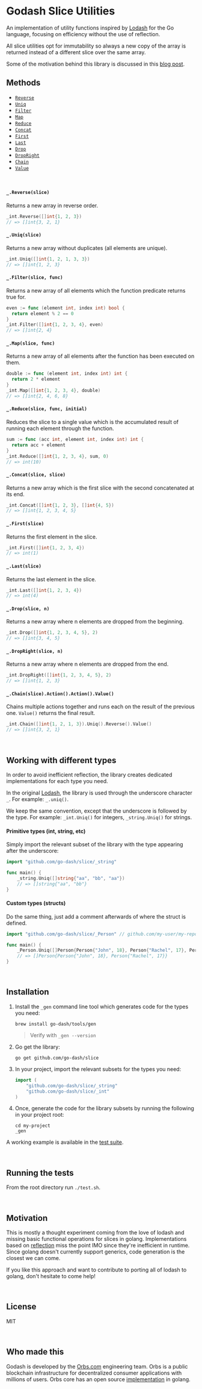 # Godash Slice Utilities

An implementation of utility functions inspired by [Lodash](https://lodash.com) for the Go language, focusing on efficiency without the use of reflection.

All slice utilities opt for immutability so always a new copy of the array is returned instead of a different slice over the same array.

Some of the motivation behind this library is discussed in this [blog post](https://medium.freecodecamp.org/lodash-in-go-language-without-reflection-1d64b5115486).

## Methods

* [`Reverse`](#_reverseslice)
* [`Uniq`](#_uniqslice)
* [`Filter`](#_filterslice-func)
* [`Map`](#_mapslice-func)
* [`Reduce`](#_reduceslice-func-initial)
* [`Concat`](#_concatslice-slice)
* [`First`](#_firstslice)
* [`Last`](#_lastslice)
* [`Drop`](#_dropslice-n)
* [`DropRight`](#_droprightslice-n)
* [`Chain`](#_chainsliceactionactionvalue)
* [`Value`](#_chainsliceactionactionvalue)

&nbsp;
#### `_.Reverse(slice)`

Returns a new array in reverse order.

```go
_int.Reverse([]int{1, 2, 3})
// => []int{3, 2, 1}
```

#### `_.Uniq(slice)`

Returns a new array without duplicates (all elements are unique).

```go
_int.Uniq([]int{1, 2, 1, 3, 3})
// => []int{1, 2, 3}
```

#### `_.Filter(slice, func)`

Returns a new array of all elements which the function predicate returns true for.

```go
even := func (element int, index int) bool {
  return element % 2 == 0
}
_int.Filter([]int{1, 2, 3, 4}, even)
// => []int{2, 4}
```

#### `_.Map(slice, func)`

Returns a new array of all elements after the function has been executed on them.

```go
double := func (element int, index int) int {
  return 2 * element
}
_int.Map([]int{1, 2, 3, 4}, double)
// => []int{2, 4, 6, 8}
```

#### `_.Reduce(slice, func, initial)`

Reduces the slice to a single value which is the accumulated result of running each element through the function.

```go
sum := func (acc int, element int, index int) int {
  return acc + element
}
_int.Reduce([]int{1, 2, 3, 4}, sum, 0)
// => int(10)
```

#### `_.Concat(slice, slice)`

Returns a new array which is the first slice with the second concatenated at its end.

```go
_int.Concat([]int{1, 2, 3}, []int{4, 5})
// => []int{1, 2, 3, 4, 5}
```

#### `_.First(slice)`

Returns the first element in the slice.

```go
_int.First([]int{1, 2, 3, 4})
// => int(1)
```

#### `_.Last(slice)`

Returns the last element in the slice.

```go
_int.Last([]int{1, 2, 3, 4})
// => int(4)
```

#### `_.Drop(slice, n)`

Returns a new array where n elements are dropped from the beginning.

```go
_int.Drop([]int{1, 2, 3, 4, 5}, 2)
// => []int{3, 4, 5}
```

#### `_.DropRight(slice, n)`

Returns a new array where n elements are dropped from the end.

```go
_int.DropRight([]int{1, 2, 3, 4, 5}, 2)
// => []int{1, 2, 3}
```

#### `_.Chain(slice).Action().Action().Value()`

Chains multiple actions together and runs each on the result of the previous one. `Value()` returns the final result.

```go
_int.Chain([]int{1, 2, 1, 3}).Uniq().Reverse().Value()
// => []int{3, 2, 1}
```

&nbsp;
## Working with different types

In order to avoid inefficient reflection, the library creates dedicated implementations for each type you need.

In the original [Lodash](https://lodash.com), the library is used through the underscore character `_`. For example: `_.uniq()`.

We keep the same convention, except that the underscore is followed by the type. For example: `_int.Uniq()` for integers, `_string.Uniq()` for strings.

#### Primitive types (int, string, etc)

Simply import the relevant subset of the library with the type appearing after the underscore:

```go
import "github.com/go-dash/slice/_string"

func main() {
    _string.Uniq([]string{"aa", "bb", "aa"})
    // => []string{"aa", "bb"}
}
```

#### Custom types (structs)

Do the same thing, just add a comment afterwards of where the struct is defined.

```go
import "github.com/go-dash/slice/_Person" // github.com/my-user/my-repo/person

func main() {
    _Person.Uniq([]Person{Person{"John", 18}, Person{"Rachel", 17}, Person{"John", 18}})
    // => []Person{Person{"John", 18}, Person{"Rachel", 17}}
}
```

&nbsp;
## Installation

1. Install the `_gen` command line tool which generates code for the types you need:

    ```
    brew install go-dash/tools/gen
    ```
    > Verify with `_gen --version`
  
2. Go get the library:

    ```
    go get github.com/go-dash/slice
    ```
  
3. In your project, import the relevant subsets for the types you need:

    ```go
    import (
        "github.com/go-dash/slice/_string"
        "github.com/go-dash/slice/_int"
    )
    ```
  
4. Once, generate the code for the library subsets by running the following in your project root:

    ```
    cd my-project
    _gen
    ```
  
A working example is available in the [test suite](test.sh).

&nbsp;
## Running the tests

From the root directory run `./test.sh`.

&nbsp;
## Motivation

This is mostly a thought experiment coming from the love of lodash and missing basic functional operations for slices in golang. Implementations based on [reflection](https://github.com/robpike/filter) miss the point IMO since they're inefficient in runtime. Since golang doesn't currently support generics, code generation is the closest we can come.

If you like this approach and want to contribute to porting all of lodash to golang, don't hesitate to come help!

&nbsp;
## License

MIT

&nbsp;
## Who made this

Godash is developed by the [Orbs.com](https://orbs.com) engineering team. Orbs is a public blockchain infrastructure for decentralized consumer applications with millions of users. Orbs core has an open source [implementation](https://github.com/orbs-network/orbs-network-go) in golang.
